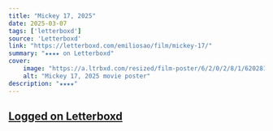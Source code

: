 ```yaml
---
title: "Mickey 17, 2025"
date: 2025-03-07
tags: ['letterboxd']
source: 'Letterboxd'
link: "https://letterboxd.com/emiliosao/film/mickey-17/"
summary: "★★★★ on Letterboxd"
cover:
    image: "https://a.ltrbxd.com/resized/film-poster/6/2/0/2/8/1/620281-mickey-17-0-600-0-900-crop.jpg?v=93e4d2af6d"
    alt: "Mickey 17, 2025 movie poster"
description: "★★★★"
---
```

## [Logged on Letterboxd](https://letterboxd.com/emiliosao/film/mickey-17/)

